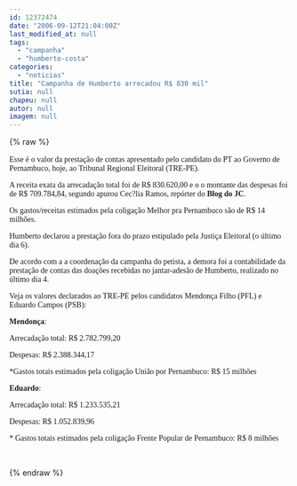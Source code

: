 ```yaml
---
id: 12372474
date: "2006-09-12T21:04:00Z"
last_modified_at: null
tags:
  - "campanha"
  - "humberto-costa"
categories:
  - "noticias"
title: "Campanha de Humberto arrecadou R$ 830 mil"
sutia: null
chapeu: null
autor: null
imagem: null
---
```

{% raw %}
<p><P><FONT face=Verdana>Esse é</FONT> <FONT face=Verdana>o valor da prestação de contas apresentado pelo candidato do PT ao Governo de Pernambuco, hoje, ao Tribunal Regional Eleitoral (TRE-PE). </FONT></P></p>
<p><P><FONT face=Verdana>A receita exata da arrecadação total foi de R$ 830.620,00 e o o montante das despesas foi de R$ 709.784,84, segundo apurou Cec?lia Ramos, repórter do <B>Blog do JC</B>. </FONT></P></p>
<p><P><FONT face=Verdana>Os gastos/receitas estimados pela coligação Melhor pra Pernambuco são de R$ 14 milhões.</FONT></P></p>
<p><P><FONT face=Verdana>Humberto declarou a prestação fora do prazo estipulado pela Justiça Eleitoral (o último dia 6). </FONT></P></p>
<p><P><FONT face=Verdana>De acordo com a a coordenação da campanha do petista, a demora foi a contabilidade da prestação de contas das doações recebidas no jantar-adesão de Humberto, realizado no último dia 4. </FONT></P></p>
<p><P><FONT face=Verdana>Veja os valores declarados ao TRE-PE pelos candidatos Mendonça Filho (PFL) e Eduardo Campos (PSB):</FONT></P><B></p>
<p><P><FONT face=Verdana>Mendonça</FONT></B><FONT face=Verdana>:</FONT></P></p>
<p><P><FONT face=Verdana>Arrecadação total: R$ 2.782.799,20</FONT></P></p>
<p><P><FONT face=Verdana>Despesas: R$ 2.388.344,17 </FONT></P></p>
<p><P><FONT face=Verdana>*Gastos totais estimados pela coligação União por Pernambuco: R$ 15 milhões </FONT></P><B></p>
<p><P><FONT face=Verdana>Eduardo</FONT></B><FONT face=Verdana>: </FONT></P></p>
<p><P><FONT face=Verdana>Arrecadação total: R$ 1.233.535,21 </FONT></P></p>
<p><P><FONT face=Verdana>Despesas: R$ 1.052.839,96</FONT></P></p>
<p><P><FONT face=Verdana>* Gastos totais estimados pela coligação Frente Popular de Pernambuco: R$ 8 milhões</FONT></P></p>
<p><P>&nbsp;</P> </p>
{% endraw %}